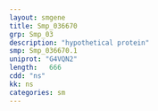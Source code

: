 ```yaml
---
layout: smgene
title: Smp_036670
grp: Smp_03
description: "hypothetical protein"
smp: Smp_036670.1
uniprot: "G4VQN2"
length:   666
cdd: "ns"
kk: ns
categories: sm
---
```

